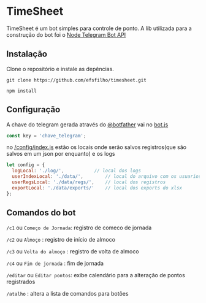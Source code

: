 # TimeSheet

TimeSheet é um bot simples para controle de ponto.
A lib utilizada para a construção do bot foi o [Node Telegram Bot API](https://github.com/yagop/node-telegram-bot-api)

## Instalação
Clone o repositório e instale as depências.
```
git clone https://github.com/efsfilho/timesheet.git

npm install
```

## Configuração 
A chave do telegram gerada através do [@botfather](https://telegram.me/BotFather) vai no [bot.js](./bot.js) 
```js
const key = 'chave_telegram';
```
no [/config/index.js](./config/index.js) estão os locais onde serão salvos registros(que são salvos em um json por enquanto) e os logs
```js
let config = {
  logLocal: './log/', 			// local dos logs
  userIndexLocal: './data/', 		// local do arquivo com os usuarios
  userRegsLocal: './data/regs/', 	// local dos registros
  exportLocal: './data/exports/' 	// local dos exports do xlsx
};
```

## Comandos do bot
`/c1` ou `Começo de Jornada`: registro de comeco de jornada

`/c2` ou `Almoço`           : registro de início de almoco

`/c3` ou `Volta do almoço`  : registro de volta de almoco

`/c4` ou `Fim de jornada`   : fim de jornada

`/editar` ou `Editar pontos`: exibe calendário para a alteração de pontos registrados

`/atalho`                   : altera a lista de comandos para botões 
